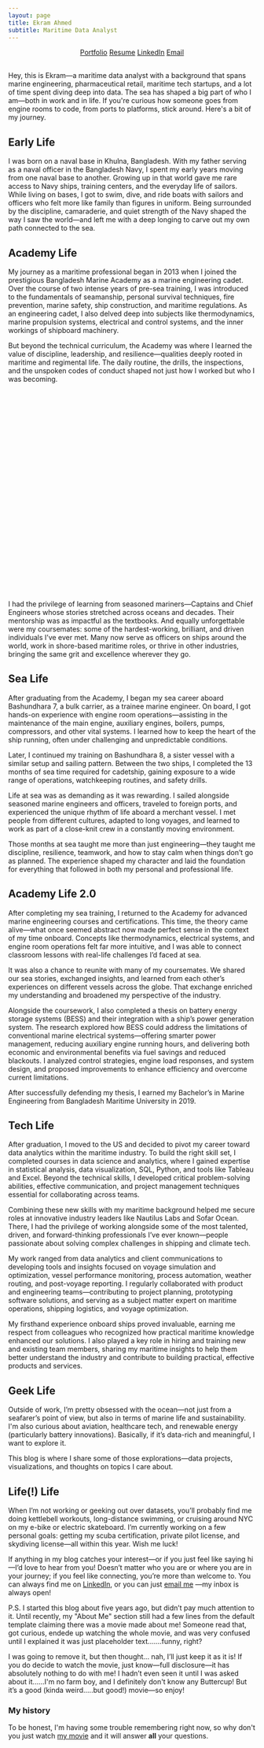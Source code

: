 ```yaml
---
layout: page
title: Ekram Ahmed 
subtitle: Maritime Data Analyst
---
```


<style>
    /* Slider container */
    #image-slider {
        position: relative;
        width: 80%; /* Adjust width */
        max-width: 800px; /* Limit maximum size */
        margin: 20px auto;
        height: 400px; /* Adjust height */
        overflow: hidden;
        background-color: transparent; /* Transparent background */
    }

    /* Main image styles */
    .slider-main-image {
        width: 100%;
        height: 100%;
        object-fit: contain; /* Ensure no cropping, keep aspect ratio */
        transition: transform 0.5s ease; /* Smooth transition */
        position: absolute;
        top: 0;
        left: 0;
    }

    /* Arrow button styles */
    .arrow {
        position: absolute;
        top: 50%;
        transform: translateY(-50%);
        background-color: rgba(0, 0, 0, 0.6);
        color: white;
        padding: 15px;
        border-radius: 50%;
        font-size: 25px;
        cursor: pointer;
        transition: all 0.3s ease;
        box-shadow: 2px 2px 10px rgba(0, 0, 0, 0.3);
    }

    .arrow-left {
        left: 10px;
    }

    .arrow-right {
        right: 10px;
    }

    .arrow:hover {
        transform: translateY(-50%) scale(1.2);
        box-shadow: 2px 2px 15px rgba(0, 0, 0, 0.6);
    }

    /* Dots for navigation */
    .dots-container {
        position: absolute;
        bottom: 10px;
        left: 50%;
        transform: translateX(-50%);
        display: flex;
        gap: 10px;
        z-index: 10;
    }

    .dot {
        width: 10px;
        height: 10px;
        background-color: white;
        border-radius: 50%;
        cursor: pointer;
        opacity: 0.6;
        transition: opacity 0.3s ease;
    }

    .dot:hover {
        opacity: 1;
    }

    .dot.active {
        opacity: 1; /* Active dot */
    }
</style>
    
<script>
    document.addEventListener("DOMContentLoaded", function() {
        const sliderDiv = document.querySelector("#image-slider");
        const imageLinks = JSON.parse(sliderDiv.getAttribute("data-images"));

        const sliderHTML = `
            <img class="slider-main-image" src="${imageLinks[0]}" alt="Main Image">
            <div class="arrow arrow-left">&#8592;</div>
            <div class="arrow arrow-right">&#8594;</div>
            <div class="dots-container"></div>
        `;
        sliderDiv.innerHTML = sliderHTML;

        let currentIndex = 0;
        let autoSlideInterval; // Store the interval ID
        const mainImage = document.querySelector(".slider-main-image");
        const leftArrow = document.querySelector(".arrow-left");
        const rightArrow = document.querySelector(".arrow-right");

        // Create dots for manual navigation
        function createDots() {
            const dotsContainer = document.querySelector(".dots-container");
            imageLinks.forEach((link, index) => {
                const dot = document.createElement("span");
                dot.classList.add("dot");
                dot.addEventListener("click", () => {
                    currentIndex = index;
                    updateMainImage(currentIndex, 'manual');
                });
                dotsContainer.appendChild(dot);
            });
        }
        
        // Update dots' active state
        function updateDots() {
            const dots = document.querySelectorAll(".dot");
            dots.forEach((dot, index) => {
                if (index === currentIndex) {
                    dot.classList.add("active");
                } else {
                    dot.classList.remove("active");
                }
            });
        }

        // Update the main image with a smooth transition
        function updateMainImage(index, direction = 'auto') {
            const isNext = direction === 'manual' ? index > currentIndex : true; // Check if it's the next image or previous
            const moveDirection = isNext ? "100%" : "-100%"; // Move right for next, left for previous

            // Slide current image out
            mainImage.style.transition = "transform 0.5s ease";
            mainImage.style.transform = `translateX(${moveDirection})`;

            // After the current image moves out, update the image source and position the new image off-screen
            setTimeout(() => {
                mainImage.src = imageLinks[index]; // Update the image source
                mainImage.style.transition = "none"; // Disable transition for instant movement
                mainImage.style.transform = `translateX(${isNext ? "-100%" : "100%"})`; // Move new image off-screen

                // Trigger the new image to slide in from the opposite direction
                setTimeout(() => {
                    mainImage.style.transition = "transform 0.5s ease"; // Enable smooth transition
                    mainImage.style.transform = "translateX(0)"; // Slide the new image into the center
                }, 10);
            }, 500); // Wait for the old image to finish sliding out

            // Update the current index
            currentIndex = index;
            updateDots(); // Update dot active state
        }

        // Arrow navigation (manual sliding)
        leftArrow.addEventListener("click", () => {
            const newIndex = (currentIndex === 0) ? imageLinks.length - 1 : currentIndex - 1;
            updateMainImage(newIndex, 'manual');
        });

        rightArrow.addEventListener("click", () => {
            const newIndex = (currentIndex === imageLinks.length - 1) ? 0 : currentIndex + 1;
            updateMainImage(newIndex, 'manual');
        });

        // Dot navigation (manual sliding)
        createDots();

        // Auto sliding functionality (slides right to left automatically)
        function startAutoSlide() {
            autoSlideInterval = setInterval(() => {
                const newIndex = (currentIndex === imageLinks.length - 1) ? 0 : currentIndex + 1;
                updateMainImage(newIndex, 'auto');
            }, 5000); // Change image every 5 seconds
        }

        // Start auto-sliding when the page loads
        startAutoSlide();

        // Pause auto-slide when hovering over the slider (including arrows)
        sliderDiv.addEventListener("mouseenter", () => {
            clearInterval(autoSlideInterval);
        });

        // Resume auto-slide when the mouse leaves the slider area
        sliderDiv.addEventListener("mouseleave", () => {
            startAutoSlide();
        });
    });
</script>
<!-- Main Content Starts Here -->
<div style="text-align: center; margin-top: 10px; margin-bottom: 30px;">
  <a href="https://ekram49.github.io/" class="link-button">Portfolio</a>
  <a href="https://drive.google.com/file/d/1HnU5TD-siw7CX4ezt4imaF2FTCv6M6pR/view?usp=drive_link" class="link-button">Resume</a>
  <a href="https://www.linkedin.com/in/ekram-ullah-ahmed/" class="link-button">LinkedIn</a>
  <a href="mailto:ekramullahzaki@gmail.com" class="link-button">Email</a>
</div>

Hey, this is Ekram—a maritime data analyst with a background that spans marine engineering, pharmaceutical retail, maritime tech startups, and a lot of time spent diving deep into data. 
The sea has shaped a big part of who I am—both in work and in life. If you're curious how someone goes from engine rooms to code, from ports to platforms, stick around. Here's a bit of my journey.

<h2> Early Life </h2>

I was born on a naval base in Khulna, Bangladesh. With my father serving as a naval officer in the Bangladesh Navy, I spent my early years moving from one naval base to another. Growing up in that world gave me rare access to Navy ships, training centers, and the everyday life of sailors. While living on bases, I got to swim, dive, and ride boats with sailors and officers who felt more like family than figures in uniform. Being surrounded by the discipline, camaraderie, and quiet strength of the Navy shaped the way I saw the world—and left me with a deep longing to carve out my own path connected to the sea.

<h2> Academy Life </h2>

My journey as a maritime professional began in 2013 when I joined the prestigious Bangladesh Marine Academy as a marine engineering cadet. Over the course of two intense years of pre-sea training, I was introduced to the fundamentals of seamanship, personal survival techniques, fire prevention, marine safety, ship construction, and maritime regulations. As an engineering cadet, I also delved deep into subjects like thermodynamics, marine propulsion systems, electrical and control systems, and the inner workings of shipboard machinery.

But beyond the technical curriculum, the Academy was where I learned the value of discipline, leadership, and resilience—qualities deeply rooted in maritime and regimental life. The daily routine, the drills, the inspections, and the unspoken codes of conduct shaped not just how I worked but who I was becoming.


<div id="image-slider" 
  data-images='["https://raw.githubusercontent.com/Ekram49/Ekram49.github.io/refs/heads/master/img/About%20Me/Academy%201.png", 
  "https://raw.githubusercontent.com/Ekram49/Ekram49.github.io/refs/heads/master/img/About%20Me/Academy%202.png",
  "https://raw.githubusercontent.com/Ekram49/Ekram49.github.io/refs/heads/master/img/About%20Me/Ship.png"]'>
</div>


I had the privilege of learning from seasoned mariners—Captains and Chief Engineers whose stories stretched across oceans and decades. Their mentorship was as impactful as the textbooks. And equally unforgettable were my coursemates: some of the hardest-working, brilliant, and driven individuals I’ve ever met. Many now serve as officers on ships around the world, work in shore-based maritime roles, or thrive in other industries, bringing the same grit and excellence wherever they go.

<h2> Sea Life </h2>

After graduating from the Academy, I began my sea career aboard Bashundhara 7, a bulk carrier, as a trainee marine engineer. On board, I got hands-on experience with engine room operations—assisting in the maintenance of the main engine, auxiliary engines, boilers, pumps, compressors, and other vital systems. I learned how to keep the heart of the ship running, often under challenging and unpredictable conditions.

Later, I continued my training on Bashundhara 8, a sister vessel with a similar setup and sailing pattern. Between the two ships, I completed the 13 months of sea time required for cadetship, gaining exposure to a wide range of operations, watchkeeping routines, and safety drills.

Life at sea was as demanding as it was rewarding. I sailed alongside seasoned marine engineers and officers, traveled to foreign ports, and experienced the unique rhythm of life aboard a merchant vessel. I met people from different cultures, adapted to long voyages, and learned to work as part of a close-knit crew in a constantly moving environment.

Those months at sea taught me more than just engineering—they taught me discipline, resilience, teamwork, and how to stay calm when things don’t go as planned. The experience shaped my character and laid the foundation for everything that followed in both my personal and professional life.


<h2> Academy Life 2.0</h2>


After completing my sea training, I returned to the Academy for advanced marine engineering courses and certifications. This time, the theory came alive—what once seemed abstract now made perfect sense in the context of my time onboard. Concepts like thermodynamics, electrical systems, and engine room operations felt far more intuitive, and I was able to connect classroom lessons with real-life challenges I’d faced at sea.

It was also a chance to reunite with many of my coursemates. We shared our sea stories, exchanged insights, and learned from each other’s experiences on different vessels across the globe. That exchange enriched my understanding and broadened my perspective of the industry.

Alongside the coursework, I also completed a thesis on battery energy storage systems (BESS) and their integration with a ship’s power generation system. The research explored how BESS could address the limitations of conventional marine electrical systems—offering smarter power management, reducing auxiliary engine running hours, and delivering both economic and environmental benefits via fuel savings and reduced blackouts. I analyzed control strategies, engine load responses, and system design, and proposed improvements to enhance efficiency and overcome current limitations.

After successfully defending my thesis, I earned my Bachelor’s in Marine Engineering from Bangladesh Maritime University in 2019.


<h2> Tech Life </h2>

After graduation, I moved to the US and decided to pivot my career toward data analytics within the maritime industry. To build the right skill set, I completed courses in data science and analytics, where I gained expertise in statistical analysis, data visualization, SQL, Python, and tools like Tableau and Excel. Beyond the technical skills, I developed critical problem-solving abilities, effective communication, and project management techniques essential for collaborating across teams.

Combining these new skills with my maritime background helped me secure roles at innovative industry leaders like Nautilus Labs and Sofar Ocean. There, I had the privilege of working alongside some of the most talented, driven, and forward-thinking professionals I’ve ever known—people passionate about solving complex challenges in shipping and climate tech.

My work ranged from data analytics and client communications to developing tools and insights focused on voyage simulation and optimization, vessel performance monitoring, process automation, weather routing, and post-voyage reporting. I regularly collaborated with product and engineering teams—contributing to project planning, prototyping software solutions, and serving as a subject matter expert on maritime operations, shipping logistics, and voyage optimization.

My firsthand experience onboard ships proved invaluable, earning me respect from colleagues who recognized how practical maritime knowledge enhanced our solutions. I also played a key role in hiring and training new and existing team members, sharing my maritime insights to help them better understand the industry and contribute to building practical, effective products and services.


<h2> Geek Life </h2>

Outside of work, I’m pretty obsessed with the ocean—not just from a seafarer’s point of view, but also in terms of marine life and sustainability. I'm also curious about aviation, healthcare tech, and renewable energy (particularly battery innovations). Basically, if it’s data-rich and meaningful, I want to explore it.

This blog is where I share some of those explorations—data projects, visualizations, and thoughts on topics I care about.

<h2> Life(!) Life </h2>

When I’m not working or geeking out over datasets, you’ll probably find me doing kettlebell workouts, long-distance swimming, or cruising around NYC on my e-bike or electric skateboard. I’m currently working on a few personal goals: getting my scuba certification, private pilot license, and skydiving license—all within this year. Wish me luck!

If anything in my blog catches your interest—or if you just feel like saying hi—I’d love to hear from you! Doesn’t matter who you are or where you are in your journey; if you feel like connecting, you’re more than welcome to. You can always find me on [LinkedIn](https://www.linkedin.com/in/ekram-ullah-ahmed/), or you can just [email me](mailto:ekramullahzaki@gmail.com) —my inbox is always open!

P.S. I started this blog about five years ago, but didn’t pay much attention to it. Until recently, my "About Me" section still had a few lines from the default template claiming there was a movie made about me! Someone read that, got curious, endede up watching the whole movie, and was very confused until I explained it was just placeholder text.......funny, right?

I was going to remove it, but then thought... nah, I’ll just keep it as it is! If you do decide to watch the movie, just know—full disclosure—it has absolutely nothing to do with me! I hadn’t even seen it until I was asked about it......I'm no farm boy, and I definitely don't know any Buttercup! But it’s a good (kinda weird.....but good!) movie—so enjoy!

### My history

To be honest, I'm having some trouble remembering right now, so why don't you just watch [my movie](http://en.wikipedia.org/wiki/The_Princess_Bride_%28film%29) and it will answer **all** your questions.
